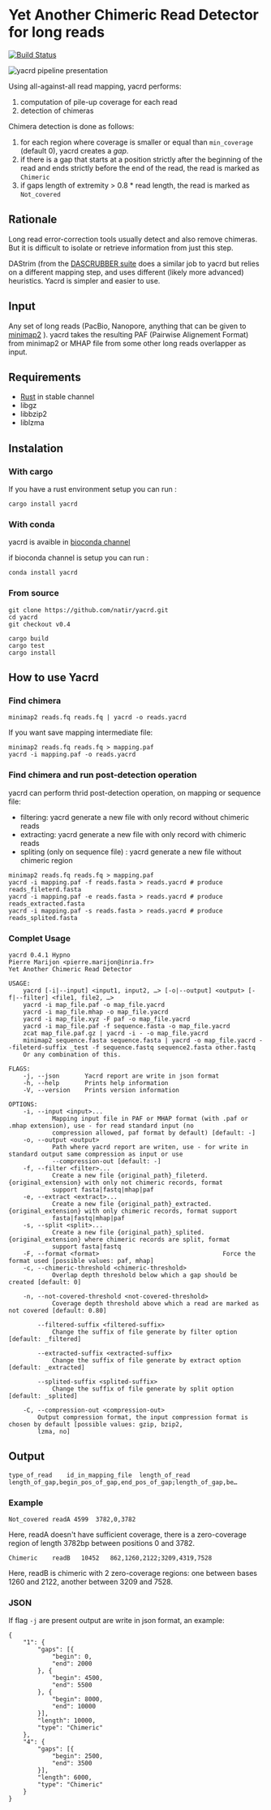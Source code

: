 # Yet Another Chimeric Read Detector for long reads

[![Build Status](https://travis-ci.org/natir/yacrd.svg?branch=master)](https://travis-ci.org/natir/yacrd)

![yacrd pipeline presentation](image/pipeline.svg)

Using all-against-all read mapping, yacrd performs:

1. computation of pile-up coverage for each read
2. detection of chimeras

Chimera detection is done as follows:

1. for each region where coverage is smaller or equal than `min_coverage` (default 0), yacrd creates a _gap_.
2. if there is a gap that starts at a position strictly after the beginning of the read and ends strictly before the end of the read, the read is marked as `Chimeric`
3. if gaps length of extremity > 0.8 * read length, the read is marked as `Not_covered`

## Rationale

Long read error-correction tools usually detect and also remove chimeras. But it is difficult to isolate or retrieve information from just this step.

DAStrim (from the [DASCRUBBER suite](https://github.com/thegenemyers/DASCRUBBER) does a similar job to yacrd but relies on a different mapping step, and uses different (likely more advanced) heuristics. Yacrd is simpler and easier to use.

## Input

Any set of long reads (PacBio, Nanopore, anything that can be given to [minimap2](https://github.com/lh3/minimap2) ).
yacrd takes the resulting PAF (Pairwise Alignement Format) from minimap2 or MHAP file from some other long reads overlapper as input.

## Requirements

- [Rust](https://www.rust-lang.org/) in stable channel
- libgz
- libbzip2
- liblzma

## Instalation

### With cargo

If you have a rust environment setup you can run :

```
cargo install yacrd
```

### With conda

yacrd is avaible in [bioconda channel](https://bioconda.github.io/)

if bioconda channel is setup you can run :

```
conda install yacrd
```

### From source

```
git clone https://github.com/natir/yacrd.git
cd yacrd
git checkout v0.4

cargo build
cargo test
cargo install
```

## How to use Yacrd

### Find chimera

```
minimap2 reads.fq reads.fq | yacrd -o reads.yacrd
```

If you want save mapping intermediate file:
```
minimap2 reads.fq reads.fq > mapping.paf
yacrd -i mapping.paf -o reads.yacrd
```

### Find chimera and run post-detection operation

yacrd can perform thrid post-detection operation, on mapping or sequence file:

- filtering: yacrd generate a new file with only record without chimeric reads
- extracting: yacrd generate a new file with only record with chimeric reads
- spliting (only on sequence file) : yacrd generate a new file without chimeric region 

```
minimap2 reads.fq reads.fq > mapping.paf
yacrd -i mapping.paf -f reads.fasta > reads.yacrd # produce reads_fileterd.fasta
yacrd -i mapping.paf -e reads.fasta > reads.yacrd # produce reads_extracted.fasta
yacrd -i mapping.paf -s reads.fasta > reads.yacrd # produce reads_splited.fasta
```

### Complet Usage

```
yacrd 0.4.1 Hypno
Pierre Marijon <pierre.marijon@inria.fr>
Yet Another Chimeric Read Detector

USAGE:
    yacrd [-i|--input] <input1, input2, …> [-o|--output] <output> [-f|--filter] <file1, file2, …>
	yacrd -i map_file.paf -o map_file.yacrd
	yacrd -i map_file.mhap -o map_file.yacrd
	yacrd -i map_file.xyz -F paf -o map_file.yacrd
	yacrd -i map_file.paf -f sequence.fasta -o map_file.yacrd
	zcat map_file.paf.gz | yacrd -i - -o map_file.yacrd
	minimap2 sequence.fasta sequence.fasta | yacrd -o map_file.yacrd --fileterd-suffix _test -f sequence.fastq sequence2.fasta other.fastq
	Or any combination of this.

FLAGS:
    -j, --json	     Yacrd report are write in json format
    -h, --help       Prints help information
    -V, --version    Prints version information

OPTIONS:
    -i, --input <input>...
            Mapping input file in PAF or MHAP format (with .paf or .mhap extension), use - for read standard input (no
            compression allowed, paf format by default) [default: -]
    -o, --output <output>
            Path where yacrd report are writen, use - for write in standard output same compression as input or use
            --compression-out [default: -]
    -f, --filter <filter>...
            Create a new file {original_path}_fileterd.{original_extension} with only not chimeric records, format
            support fasta|fastq|mhap|paf
    -e, --extract <extract>...
            Create a new file {original_path}_extracted.{original_extension} with only chimeric records, format support
            fasta|fastq|mhap|paf
    -s, --split <split>...
            Create a new file {original_path}_splited.{original_extension} where chimeric records are split, format
            support fasta|fastq
    -F, --format <format>                                  Force the format used [possible values: paf, mhap]
    -c, --chimeric-threshold <chimeric-threshold>
            Overlap depth threshold below which a gap should be created [default: 0]

    -n, --not-covered-threshold <not-covered-threshold>
            Coverage depth threshold above which a read are marked as not covered [default: 0.80]

        --filtered-suffix <filtered-suffix>
            Change the suffix of file generate by filter option [default: _filtered]

        --extracted-suffix <extracted-suffix>
            Change the suffix of file generate by extract option [default: _extracted]

        --splited-suffix <splited-suffix>
            Change the suffix of file generate by split option [default: _splited]

    -C, --compression-out <compression-out>
	    Output compression format, the input compression format is chosen by default [possible values: gzip, bzip2,
	    lzma, no]
```

## Output

```
type_of_read	id_in_mapping_file  length_of_read  length_of_gap,begin_pos_of_gap,end_pos_of_gap;length_of_gap,be…
```

### Example

```
Not_covered readA 4599	3782,0,3782
```

Here, readA doesn't have sufficient coverage, there is a zero-coverage region of length 3782bp between positions 0 and 3782.

```
Chimeric    readB   10452   862,1260,2122;3209,4319,7528
```

Here, readB is chimeric with 2 zero-coverage regions: one between bases 1260 and 2122, another between 3209 and 7528.

### JSON

If flag `-j` are present output are write in json format, an example:

```
{
	"1": {
		"gaps": [{
			"begin": 0,
			"end": 2000
		}, {
			"begin": 4500,
			"end": 5500
		}, {
			"begin": 8000,
			"end": 10000
		}],
		"length": 10000,
		"type": "Chimeric"
	},
	"4": {
		"gaps": [{
			"begin": 2500,
			"end": 3500
		}],
		"length": 6000,
		"type": "Chimeric"
	}
}
```
